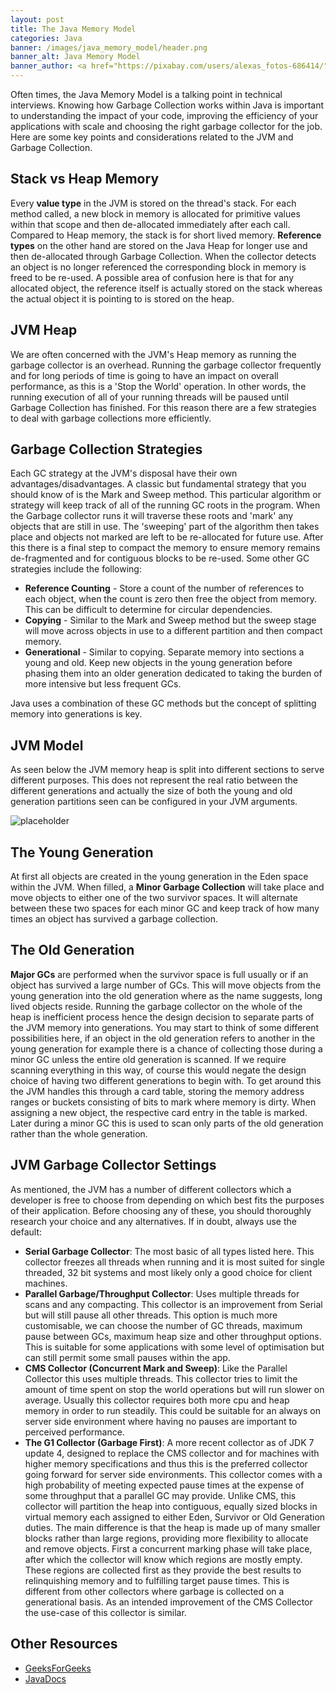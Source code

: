 ```yaml
---
layout: post
title: The Java Memory Model
categories: Java
banner: /images/java_memory_model/header.png
banner_alt: Java Memory Model
banner_author: <a href="https://pixabay.com/users/alexas_fotos-686414/">Alexas_Fotos</a>
---
```


Often times, the Java Memory Model is a talking point in technical interviews. Knowing how Garbage Collection works within Java is important to understanding the impact of your code, improving the efficiency of your applications with scale and choosing the right garbage collector for the job. Here are some key points and considerations related to the JVM and Garbage Collection.

## Stack vs Heap Memory

Every <b>value type</b> in the JVM is stored on the thread's stack. For each method called, a new block in memory is allocated for primitive values within that scope and then de-allocated immediately after each call. Compared to Heap memory, the stack is for short lived memory. <b>Reference types</b> on the other hand are stored on the Java Heap for longer use and then de-allocated through Garbage Collection. When the collector detects an object is no longer referenced the corresponding block in memory is freed to be re-used. A possible area of confusion here is that for any allocated object, the reference itself is actually stored on the stack whereas the actual object it is pointing to is stored on the heap.

## JVM Heap

We are often concerned with the JVM's Heap memory as running the garbage collector is an overhead. Running the garbage collector frequently and for long periods of time is going to have an impact on overall performance, as this is a 'Stop the World' operation. In other words, the running execution of all of your running threads will be paused until Garbage Collection has finished. For this reason there are a few strategies to deal with garbage collections more efficiently.

## Garbage Collection Strategies

Each GC strategy at the JVM's disposal have their own advantages/disadvantages. A classic but fundamental strategy that you should know of is the Mark and Sweep method. This particular algorithm or strategy will keep track of all of the running GC roots in the program. When the Garbage collector runs it will traverse these roots and 'mark' any objects that are still in use. The 'sweeping' part of the algorithm then takes place and objects not marked are left to be re-allocated for future use. After this there is a final step to compact the memory to ensure memory remains de-fragmented and for contiguous blocks to be re-used. Some other GC strategies include the following:
<ul>
<li><b>Reference Counting</b> - Store a count of the number of references to each object, when the count is zero then free the object from memory. This can be difficult to determine for circular dependencies. </li>
<li><b>Copying</b> - Similar to the Mark and Sweep method but the sweep stage will move across objects in use to a different partition and then compact memory. </li>
<li><b>Generational</b> - Similar to copying. Separate memory into sections a young and old. Keep new objects in the young generation before phasing them into an older generation dedicated to taking the burden of more intensive but less frequent GCs.</li>
</ul>

Java uses a combination of these GC methods but the concept of splitting memory into generations is key.

## JVM Model

As seen below the JVM memory heap is split into different sections to serve different purposes. This does not represent the real ratio between the different generations and actually the size of both the young and old generation partitions seen can be configured in your JVM arguments. 

![placeholder]({{site.baseurl}}/images/java_memory_model/java_memory_model.png "JVM Memory Model")

## The Young Generation

At first all objects are created in the young generation in the Eden space within the JVM. When filled, a <b>Minor Garbage Collection</b> will take place and move objects to either one of the two survivor spaces. It will alternate between these two spaces for each minor GC and keep track of how many times an object has survived a garbage collection.

## The Old Generation

<b>Major GCs</b> are performed when the survivor space is full usually or if an object has survived a large number of GCs. This will move objects from the young generation into the old generation where as the name suggests, long lived objects reside. Running the garbage collector on the whole of the heap is inefficient process hence the design decision to separate parts of the JVM memory into generations. You may start to think of some different possibilities here, if an object in the old generation refers to another in the young generation for example there is a chance of collecting those during a minor GC unless the entire old generation is scanned. If we require scanning everything in this way, of course this would negate the design choice of having two different generations to begin with. To get around this the JVM handles this through a card table, storing the memory address ranges or buckets consisting of bits to mark where memory is dirty. When assigning a new object, the respective card entry in the table is marked. Later during a minor GC this is used to scan only parts of the old generation rather than the whole generation.

## JVM Garbage Collector Settings

As mentioned, the JVM has a number of different collectors which a developer is free to choose from depending on which best fits the purposes of their application. Before choosing any of these, you should thoroughly research your choice and any alternatives. If in doubt, always use the default:

<ul>
<li>
<b>Serial Garbage Collector</b>: The most basic of all types listed here. This collector freezes all threads when running and it is most suited for single threaded, 32 bit systems and most likely only a good choice for client machines.
</li>
<li>
<b>Parallel Garbage/Throughput Collector</b>: Uses multiple threads for scans and any compacting. This collector is an improvement from Serial but will still pause all other threads. This option is much more customisable, we can choose the number of GC threads, maximum pause between GCs, maximum heap size and other throughput options. This is suitable for some applications with some level of optimisation but can still permit some small pauses within the app.
</li>
<li><b>CMS Collector (Concurrent Mark and Sweep)</b>: Like the Parallel Collector this uses multiple threads. This collector tries to limit the amount of time spent on stop the world operations but will run slower on average. Usually this collector requires both more cpu and heap memory in order to run steadily. This could be suitable for an always on server side environment where having no pauses are important to perceived performance.
</li>
<li><b>The G1 Collector (Garbage First)</b>: A more recent collector as of JDK 7 update 4, designed to replace the CMS collector and for machines with higher memory specifications and thus this is the preferred collector going forward for server side environments. This collector comes with a high probability of meeting expected pause times at the expense of some throughput that a parallel GC may provide. Unlike CMS, this collector will partition the heap into contiguous, equally sized blocks in virtual memory each assigned to either Eden, Survivor or Old Generation duties. The main difference is that the heap is made up of many smaller blocks rather than large regions, providing more flexibility to allocate and remove objects. First a concurrent marking phase will take place, after which the collector will know which regions are mostly empty. These regions are collected first as they provide the best results to relinquishing memory and to fulfilling target pause times. This is different from other collectors where garbage is collected on a generational basis. As an intended improvement of the CMS Collector the use-case of this collector is similar.
</li>
</ul>

## Other Resources
<ul>
<li><a href="https://www.geeksforgeeks.org/mark-and-sweep-garbage-collection-algorithm/">GeeksForGeeks</a>
</li>
<li><a href="https://docs.oracle.com/javase/9/gctuning/introduction-garbage-collection-tuning.htm#JSGCT-GUID-326EB4CF-8C8C-4267-8355-21AB04F0D304">JavaDocs</a>
</li>
</ul>